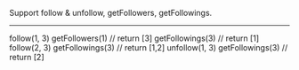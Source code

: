 Support follow & unfollow, getFollowers, getFollowings.

---

follow(1, 3)
getFollowers(1) // return [3]
getFollowings(3) // return [1]
follow(2, 3)
getFollowings(3) // return [1,2]
unfollow(1, 3)
getFollowings(3) // return [2]

